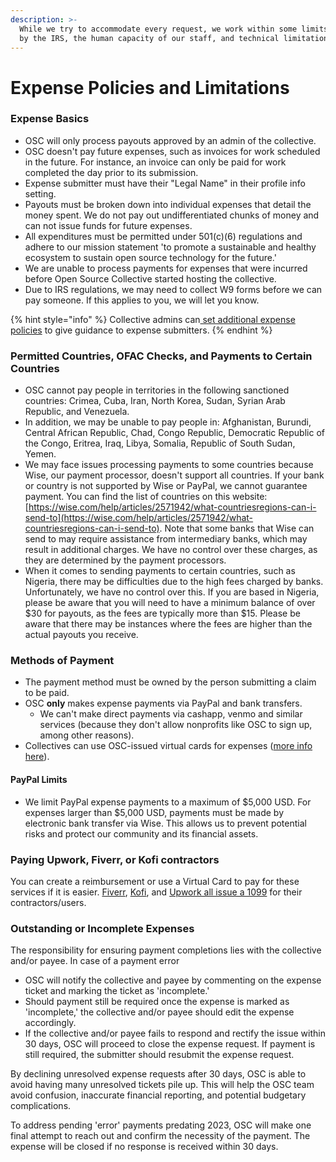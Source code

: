 ```yaml
---
description: >-
  While we try to accommodate every request, we work within some limits defined
  by the IRS, the human capacity of our staff, and technical limitations.
---
```


# Expense Policies and Limitations

### Expense Basics

* OSC will only process payouts approved by an admin of the collective.
* OSC doesn't pay future expenses, such as invoices for work scheduled in the future. For instance, an invoice can only be paid for work completed the day prior to its submission.
* Expense submitter must have their "Legal Name" in their profile info setting.&#x20;
* Payouts must be broken down into individual expenses that detail the money spent. We do not pay out undifferentiated chunks of money and can not issue funds for future expenses.
* All expenditures must be permitted under 501(c)(6) regulations and adhere to our mission statement 'to promote a sustainable and healthy ecosystem to sustain open source technology for the future.'
* We are unable to process payments for expenses that were incurred before Open Source Collective started hosting the collective.
* Due to IRS regulations, we may need to collect W9 forms before we can pay someone. If this applies to you, we will let you know.

{% hint style="info" %}
Collective admins can[ set additional expense policies](https://docs.opencollective.com/help/collectives/expense-policy) to give guidance to expense submitters.
{% endhint %}

### Permitted Countries, OFAC Checks, and Payments to Certain Countries&#x20;

* OSC cannot pay people in territories in the following sanctioned countries: Crimea, Cuba, Iran, North Korea, Sudan, Syrian Arab Republic, and Venezuela.&#x20;
* In addition, we may be unable to pay people in: Afghanistan, Burundi, Central African Republic, Chad, Congo Republic, Democratic Republic of the Congo, Eritrea, Iraq, Libya, Somalia, Republic of South Sudan, Yemen.
* We may face issues processing payments to some countries because Wise, our payment processor, doesn't support all countries. If your bank or country is not supported by Wise or PayPal, we cannot guarantee payment. You can find the list of countries on this website: [https://wise.com/help/articles/2571942/what-countriesregions-can-i-send-to](https://wise.com/help/articles/2571942/what-countriesregions-can-i-send-to). Note that some banks that Wise can send to may require assistance from intermediary banks, which may result in additional charges. We have no control over these charges, as they are determined by the payment processors.
* When it comes to sending payments to certain countries, such as Nigeria, there may be difficulties due to the high fees charged by banks. Unfortunately, we have no control over this. If you are based in Nigeria, please be aware that you will need to have a minimum balance of over $30 for payouts, as the fees are typically more than $15. Please be aware that there may be instances where the fees are higher than the actual payouts you receive.&#x20;

### Methods of Payment

* The payment method must be owned by the person submitting a claim to be paid.&#x20;
* OSC **only** makes expense payments via PayPal and bank transfers.&#x20;
  * We can't make direct payments via cashapp, venmo and similar services (because they don't allow nonprofits like OSC to sign up, among other reasons).
* Collectives can use OSC-issued virtual cards for expenses ([more info here](https://docs.oscollective.org/what-we-offer/virtual-cards)).

#### PayPal Limits

* We limit PayPal expense payments to a maximum of $5,000 USD. For expenses larger than $5,000 USD, payments must be made by electronic bank transfer via Wise. This allows us to prevent potential risks and protect our community and its financial assets.

### Paying Upwork, Fiverr, or Kofi contractors

You can create a reimbursement or use a Virtual Card to pay for these services if it is easier.  [Fiverr](https://www.fiverr.com/support/articles/360011135837-W-9-Collection?segment=seller), [Kofi](https://help.ko-fi.com/hc/en-us/articles/10792069957661-How-Tax-Works-on-Ko-fi#01H8PEJ62CHRQEC48B6SR8CHS8), and [Upwork all issue a 1099](https://support.upwork.com/hc/en-us/articles/211063958-Report-Income-from-Upwork) for their contractors/users. &#x20;

### Outstanding or Incomplete Expenses

The responsibility for ensuring payment completions lies with the collective and/or payee. In case of a payment error

* OSC will notify the collective and payee by commenting on the expense ticket and marking the ticket as 'incomplete.'
* Should payment still be required once the expense is marked as 'incomplete,' the collective and/or payee should edit the expense accordingly.
* If the collective and/or payee fails to respond and rectify the issue within 30 days, OSC will proceed to close the expense request. If payment is still required, the submitter should resubmit the expense request.&#x20;

By declining unresolved expense requests after 30 days, OSC is able to avoid having many unresolved tickets pile up. This will help the OSC team avoid confusion, inaccurate financial reporting, and potential budgetary complications.

To address pending 'error' payments predating 2023, OSC will make one final attempt to reach out and confirm the necessity of the payment. The expense will be closed if no response is received within 30 days.
